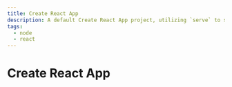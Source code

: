 ```yaml
---
title: Create React App
description: A default Create React App project, utilizing `serve` to serve the built app
tags:
  - node
  - react
---
```


# Create React App

